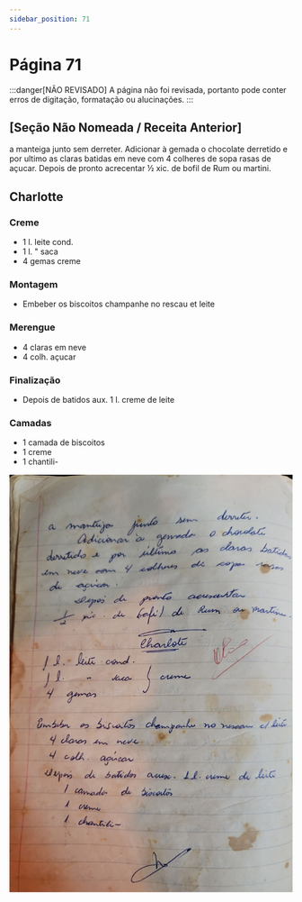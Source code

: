 ```yaml
---
sidebar_position: 71
---
```

# Página 71
:::danger[NÃO REVISADO]
A página não foi revisada, portanto pode conter erros de digitação, formatação ou alucinações.
:::
## [Seção Não Nomeada / Receita Anterior]

a manteiga junto sem derreter.
Adicionar à gemada o chocolate
derretido e por ultimo as claras batidas
em neve com 4 colheres de sopa rasas
de açucar.
Depois de pronto acrecentar
½ xic. de bofil de Rum ou martini.

## Charlotte

### Creme
- 1 l. leite cond.
- 1 l. " saca
- 4 gemas
creme

### Montagem
- Embeber os biscoitos champanhe no rescau et leite

### Merengue
- 4 claras em neve
- 4 colh. açucar

### Finalização
- Depois de batidos aux. 1 l. creme de leite

### Camadas
- 1 camada de biscoitos
- 1 creme
- 1 chantili-

![imagem base](./images/page_71.png)